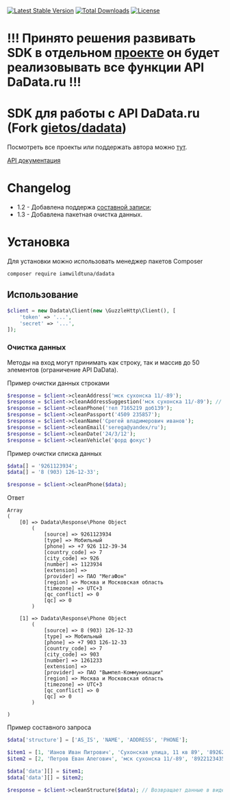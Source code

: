 [![Latest Stable Version](https://poser.pugx.org/iamwildtuna/dadata/v/stable)](https://packagist.org/packages/iamwildtuna/dadata)
[![Total Downloads](https://poser.pugx.org/iamwildtuna/dadata/downloads)](https://packagist.org/packages/iamwildtuna/dadata)
[![License](https://poser.pugx.org/iamwildtuna/dadata/license)](https://packagist.org/packages/iamwildtuna/dadata)

# !!! Принято решения развивать SDK в отдельном [проекте](https://github.com/iamwildtuna/dadata-sdk) он будет реализовывать все функции API DaData.ru !!!  

SDK для работы с API DaData.ru (Fork [gietos/dadata](https://github.com/gietos/dadata))
=================  
Посмотреть все проекты или поддержать автора можно [тут](https://lapay.group/opensource).  

[API документация](https://dadata.ru/api/clean/)

<a name="links"><h1>Changelog</h1></a>

- 1.2 - Добавлена поддержа [составной записи](https://dadata.ru/api/clean/#request-record);  
- 1.3 - Добавлена пакетная очистка данных.

# Установка  
Для установки можно использовать менеджер пакетов Composer

    composer require iamwildtuna/dadata

## Использование



``` php
$client = new Dadata\Client(new \GuzzleHttp\Client(), [
    'token' => '...',
    'secret' => '...',
]);
```

### Очистка данных

Методы на вход могут принимать как строку, так и массив до 50 элементов (ограничение API DaData).  

Пример очистки данных строками
``` php
$response = $client->cleanAddress('мск сухонска 11/-89');
$response = $client->cleanAddressSuggestion('мск сухонска 11/-89'); // Очистка адреса через API подсказок
$response = $client->cleanPhone('тел 7165219 доб139');
$response = $client->cleanPassport('4509 235857');
$response = $client->cleanName('Срегей владимерович иванов');
$response = $client->cleanEmail('serega@yandex/ru');
$response = $client->cleanDate('24/3/12');
$response = $client->cleanVehicle('форд фокус')
```

Пример очистки списка данных
``` php
$data[] = '9261123934';
$data[] = '8 (903) 126-12-33';

$response = $client->cleanPhone($data);
```

Ответ
```
Array
(
    [0] => Dadata\Response\Phone Object
        (
            [source] => 9261123934
            [type] => Мобильный
            [phone] => +7 926 112-39-34
            [country_code] => 7
            [city_code] => 926
            [number] => 1123934
            [extension] => 
            [provider] => ПАО "МегаФон"
            [region] => Москва и Московская область
            [timezone] => UTC+3
            [qc_conflict] => 0
            [qc] => 0
        )

    [1] => Dadata\Response\Phone Object
        (
            [source] => 8 (903) 126-12-33
            [type] => Мобильный
            [phone] => +7 903 126-12-33
            [country_code] => 7
            [city_code] => 903
            [number] => 1261233
            [extension] => 
            [provider] => ПАО "Вымпел-Коммуникации"
            [region] => Москва и Московская область
            [timezone] => UTC+3
            [qc_conflict] => 0
            [qc] => 0
        )

)
```

Пример составного запроса
``` php
$data['structure'] = ['AS_IS', 'NAME', 'ADDRESS', 'PHONE'];

$item1 = [1, 'Ианов Иван Питрович', 'Сухонская улица, 11 кв 89', '89262223344'];
$item2 = [2, 'Петров Еван Алегович', 'мск сухонска 11/-89', '89221234356'];

$data['data'][] = $item1;
$data['data'][] = $item2;

$response = $client->cleanStructure($data); // Возвращает данные в виде ассоциативного массива
```
